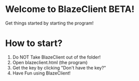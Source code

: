 # Welcome to BlazeClient BETA!
Get things started by starting the program!

# How to start?
1. Do NOT Take BlazeClient out of the folder!
2. Open blazeclient.html (the program)
3. Get the key by clicking "Don't have the key?"
4. Have Fun using BlazeClient!